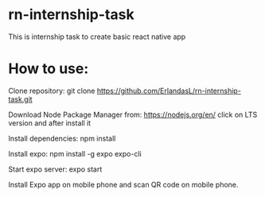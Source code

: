 # rn-internship-task
This is internship task to create basic react native app

# How to use:
Clone repository: git clone https://github.com/ErlandasL/rn-internship-task.git

Download Node Package Manager from: https://nodejs.org/en/ click on LTS version and after install it

Install dependencies: npm install

Install expo: npm install -g expo expo-cli

Start expo server: expo start

Install Expo app on mobile phone and scan QR code on mobile phone.


